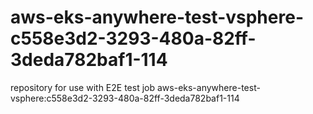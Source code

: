 # aws-eks-anywhere-test-vsphere-c558e3d2-3293-480a-82ff-3deda782baf1-114
repository for use with E2E test job aws-eks-anywhere-test-vsphere:c558e3d2-3293-480a-82ff-3deda782baf1-114
